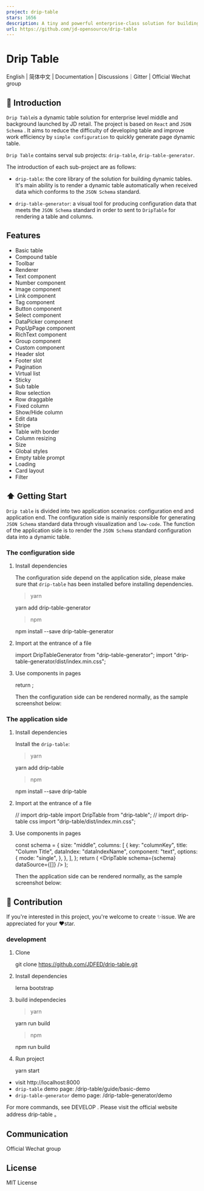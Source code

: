```yaml
---
project: drip-table
stars: 1656
description: A tiny and powerful enterprise-class solution for building lowcode tables. 轻量、强大的企业级表格可视化搭建解决方案。
url: https://github.com/jd-opensource/drip-table
---
```


Drip Table
==========

English | 简体中文 | Documentation | Discussions｜Gitter | Official Wechat group

📖 Introduction
---------------

`Drip Table`is a dynamic table solution for enterprise level middle and background launched by JD retail. The project is based on `React` and `JSON Schema` . It aims to reduce the difficulty of developing table and improve work efficiency by `simple configuration` to quickly generate page dynamic table.

`Drip Table` contains serval sub projects: `drip-table`, `drip-table-generator`.

The introduction of each sub-project are as follows:

-   `drip-table`: the core library of the solution for building dynamic tables. It's main ability is to render a dynamic table automatically when received data which conforms to the `JSON Schema` standard.
    
-   `drip-table-generator`: a visual tool for producing configuration data that meets the `JSON Schema` standard in order to sent to `DripTable` for rendering a table and columns.
    

Features
--------

-   Basic table
-   Compound table
-   Toolbar
-   Renderer
-   Text component
-   Number component
-   Image component
-   Link component
-   Tag component
-   Button component
-   Select component
-   DataPicker component
-   PopUpPage component
-   RichText component
-   Group component
-   Custom component
-   Header slot
-   Footer slot
-   Pagination
-   Virtual list
-   Sticky
-   Sub table
-   Row selection
-   Row draggable
-   Fixed column
-   Show/Hide column
-   Edit data
-   Stripe
-   Table with border
-   Column resizing
-   Size
-   Global styles
-   Empty table prompt
-   Loading
-   Card layout
-   Filter

⬆️ Getting Start
----------------

`Drip table` is divided into two application scenarios: configuration end and application end. The configuration side is mainly responsible for generating `JSON Schema` standard data through visualization and `low-code`. The function of the application side is to render the `JSON Schema` standard configuration data into a dynamic table.

### The configuration side

1.  Install dependencies
    
    The configuration side depend on the application side, please make sure that `drip-table` has been installed before installing dependencies.
    
    > yarn
    
    yarn add drip-table-generator
    
    > npm
    
    npm install --save drip-table-generator
    
2.  Import at the entrance of a file
    
    import DripTableGenerator from "drip-table-generator";
    import "drip-table-generator/dist/index.min.css";
    
3.  Use components in pages
    
    return <DripTableGenerator />;
    
    Then the configuration side can be rendered normally, as the sample screenshot below:
    

### The application side

1.  Install dependencies
    
    Install the `drip-table`:
    
    > yarn
    
    yarn add drip-table
    
    > npm
    
    npm install --save drip-table
    
2.  Import at the entrance of a file
    
    // import drip-table
    import DripTable from "drip-table";
    // import drip-table css
    import "drip-table/dist/index.min.css";
    
3.  Use components in pages
    
    const schema \= {
      size: "middle",
      columns: \[
        {
          key: "columnKey",
          title: "Column Title",
          dataIndex: "dataIndexName",
          component: "text",
          options: {
            mode: "single",
          },
        },
      \],
    };
    return (
      <DripTable
        schema\={schema}
        dataSource\={\[\]}
      />
    );
    
    Then the application side can be rendered normally, as the sample screenshot below:
    

🤝 Contribution
---------------

If you're interested in this project, you're welcome to create ✨issue. We are appreciated for your ❤️star.

### development

1.  Clone
    
    git clone https://github.com/JDFED/drip-table.git
    
2.  Install dependencies
    
    lerna bootstrap
    
3.  build independecies
    
    > yarn
    
    yarn run build
    
    > npm
    
    npm run build
    
4.  Run project
    
    yarn start
    

-   visit http://localhost:8000
-   `drip-table` demo page: /drip-table/guide/basic-demo
-   `drip-table-generator` demo page: /drip-table-generator/demo

For more commands, see DEVELOP . Please visit the official website address drip-table 。

Communication
-------------

Official Wechat group

License
-------

MIT License
